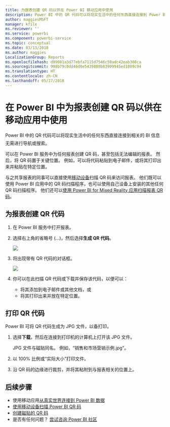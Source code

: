```yaml
---
title: 为报表创建 QR 码以供在 Power BI 移动应用中使用
description: Power BI 中的 QR 代码可以将现实生活中的任何东西直接连接到 Power BI 移动应用中的相关 BI 信息，而无需进行任何搜索。
author: maggiesMSFT
manager: kfile
ms.reviewer: ''
ms.service: powerbi
ms.component: powerbi-service
ms.topic: conceptual
ms.date: 03/13/2018
ms.author: maggies
LocalizationGroup: Reports
ms.openlocfilehash: d99081a3d77ebfa7115d7546c59adc42eab308ca
ms.sourcegitcommit: 998b79c0dd46d0e5439888b83999945ed1809c94
ms.translationtype: HT
ms.contentlocale: zh-CN
ms.lasthandoff: 05/17/2018
---
```

# <a name="create-a-qr-code-for-a-report-in-power-bi-to-use-in-the-mobile-apps"></a>在 Power BI 中为报表创建 QR 码以供在移动应用中使用
Power BI 中的 QR 代码可以将现实生活中的任何东西直接连接到相关的 BI 信息 &#151; 无需进行导航或搜索。

可以在 Power BI 服务中为任何报表创建 QR 码，甚至包括无法编辑的报表。 然后，将 QR 码置于关键位置。 例如，可以将代码粘贴到电子邮件，或将其打印出来并粘贴在特定位置。 

与之共享报表的同事可以直接使用[移动设备](mobile-apps-qr-code.md)扫描 QR 码来访问报表。 他们既可以使用 Power BI 应用中的 QR 码扫描程序，也可以使用自己设备上安装的其他任何 QR 码扫描程序。 他们还可以[使用 Power BI for Mixed Reality 应用扫描报表 QR 码](mobile-mixed-reality-app.md#scan-a-report-qr-code-in-holographic-view)。

## <a name="create-a-qr-code-for-a-report"></a>为报表创建 QR 代码
1. 在 Power BI 服务中打开报表。
2. 选择右上角的省略号 (...)，然后选择**生成 QR 代码**。 
   
    ![](media/service-create-qr-code-for-report/power-bi-create-qr-code-report.png)
3. 将出现带有 QR 代码的对话框。 
   
    ![](media/service-create-qr-code-for-report/powerbi_report_qrcode.png)
4. 你可以在此扫描 QR 代码或下载并保存该代码，以便可以： 
   
   * 将其添加到电子邮件或其他文档，或 
   * 将其打印出来并放在特定位置。 

## <a name="print-the-qr-code"></a>打印 QR 代码
Power BI 可将 QR 代码生成为 JPG 文件，以备打印。 

1. 选择**下载**，然后在连接到打印机的计算机上打开该 JPG 文件。  
   
   JPG 文件与磁贴同名。 例如，“销售和市场营销示例.jpg”。
   
1. 以 100% 比例或“实际大小”打印文件。  
2. 沿 QR 码的边缘进行裁剪，并将其粘附到与报表相关的位置上。 

## <a name="next-steps"></a>后续步骤
* 使用移动应用[从真实世界连接到 Power BI 数据](mobile-apps-data-in-real-world-context.md)
* [使用移动设备扫描 Power BI QR 码](mobile-apps-qr-code.md)
* [创建磁贴的 QR 码](service-create-qr-code-for-tile.md)
* 是否有任何问题？ [尝试咨询 Power BI 社区](http://community.powerbi.com/)

